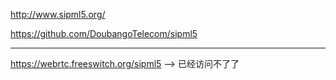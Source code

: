http://www.sipml5.org/

https://github.com/DoubangoTelecom/sipml5

---

https://webrtc.freeswitch.org/sipml5 --> 已经访问不了了
